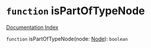 # `function` isPartOfTypeNode

[Documentation Index](../README.md)

`function` isPartOfTypeNode(node: [Node](../interface.Node/README.md)): `boolean`

